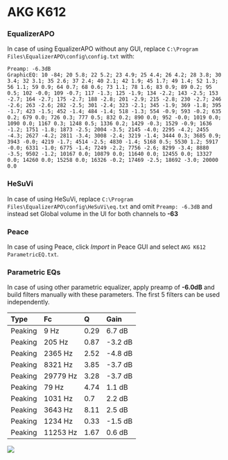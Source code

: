 # AKG K612

### EqualizerAPO
In case of using EqualizerAPO without any GUI, replace `C:\Program Files\EqualizerAPO\config\config.txt`
with:
```
Preamp: -6.3dB
GraphicEQ: 10 -84; 20 5.8; 22 5.2; 23 4.9; 25 4.4; 26 4.2; 28 3.8; 30 3.4; 32 3.1; 35 2.6; 37 2.4; 40 2.1; 42 1.9; 45 1.7; 49 1.4; 52 1.3; 56 1.1; 59 0.9; 64 0.7; 68 0.6; 73 1.1; 78 1.6; 83 0.9; 89 0.2; 95 0.5; 102 -0.0; 109 -0.7; 117 -1.3; 125 -1.9; 134 -2.2; 143 -2.5; 153 -2.7; 164 -2.7; 175 -2.7; 188 -2.8; 201 -2.9; 215 -2.8; 230 -2.7; 246 -2.6; 263 -2.6; 282 -2.5; 301 -2.4; 323 -2.1; 345 -1.9; 369 -1.8; 395 -1.7; 423 -1.5; 452 -1.4; 484 -1.4; 518 -1.3; 554 -0.9; 593 -0.2; 635 0.2; 679 0.0; 726 0.3; 777 0.5; 832 0.2; 890 0.0; 952 -0.0; 1019 0.0; 1090 0.0; 1167 0.3; 1248 0.5; 1336 0.2; 1429 -0.3; 1529 -0.9; 1636 -1.2; 1751 -1.8; 1873 -2.5; 2004 -3.5; 2145 -4.0; 2295 -4.2; 2455 -4.3; 2627 -4.2; 2811 -3.4; 3008 -2.4; 3219 -1.4; 3444 0.3; 3685 0.9; 3943 -0.0; 4219 -1.7; 4514 -2.5; 4830 -1.4; 5168 0.5; 5530 1.2; 5917 -0.0; 6331 -1.0; 6775 -1.4; 7249 -2.2; 7756 -2.6; 8299 -3.4; 8880 -3.5; 9502 -1.2; 10167 0.0; 10879 0.0; 11640 0.0; 12455 0.0; 13327 0.0; 14260 0.0; 15258 0.0; 16326 -0.2; 17469 -2.5; 18692 -3.0; 20000 0.0
```

### HeSuVi
In case of using HeSuVi, replace `C:\Program Files\EqualizerAPO\config\HeSuVi\eq.txt` and omit `Preamp:
-6.3dB` and instead set Global volume in the UI for both channels to **-63**

### Peace
In case of using Peace, click *Import* in Peace GUI and select `AKG K612 ParametricEQ.txt`.

### Parametric EQs
In case of using other parametric equalizer, apply preamp of **-6.0dB** and build filters manually with
these parameters. The first 5 filters can be used independently.

| Type    | Fc       |    Q | Gain    |
|:--------|:---------|:-----|:--------|
| Peaking | 9 Hz     | 0.29 | 6.7 dB  |
| Peaking | 205 Hz   | 0.87 | -3.2 dB |
| Peaking | 2365 Hz  | 2.52 | -4.8 dB |
| Peaking | 8321 Hz  | 3.85 | -3.7 dB |
| Peaking | 29779 Hz | 3.28 | -3.7 dB |
| Peaking | 79 Hz    | 4.74 | 1.1 dB  |
| Peaking | 1031 Hz  | 0.7  | 2.2 dB  |
| Peaking | 3643 Hz  | 8.11 | 2.5 dB  |
| Peaking | 1234 Hz  | 0.33 | -1.5 dB |
| Peaking | 11253 Hz | 1.67 | 0.6 dB  |

![](https://raw.githubusercontent.com/jaakkopasanen/AutoEq/master/results/innerfidelity/sbaf-serious/AKG%20K612/AKG%20K612.png)